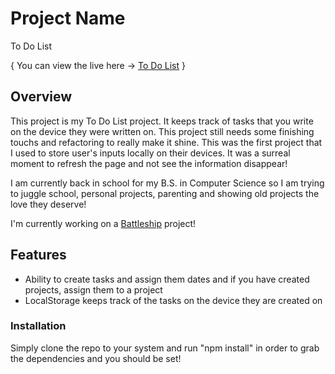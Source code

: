 # Project Name

To Do List

{ You can view the live here -> [To Do List](https://willbickham3.github.io/todo-list/) }


## Overview

This project is my To Do List project. It keeps track of tasks that you write on the device they were written on. This project still needs some finishing touchs and refactoring to really make it shine. This was the first project that I used to store user's inputs locally on their devices. It was a surreal moment to refresh the page and not see the information disappear!

I am currently back in school for my B.S. in Computer Science so I am trying to juggle school, personal projects, parenting and showing old projects the love they deserve!

I'm currently working on a [Battleship](https://github.com/willbickham3/battleship) project!

## Features

- Ability to create tasks and assign them dates and if you have created projects, assign them to a project
- LocalStorage keeps track of the tasks on the device they are created on


### Installation

Simply clone the repo to your system and run "npm install" in order to grab the dependencies and you should be set!